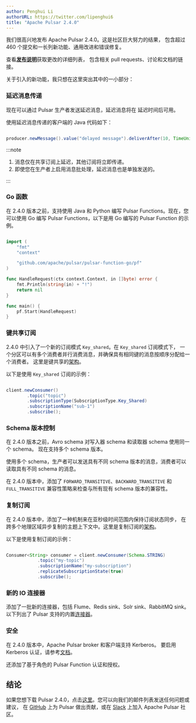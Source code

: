 ```yaml
---
author: Penghui Li
authorURL: https://twitter.com/lipenghui6
title: "Apache Pulsar 2.4.0"
---
```


我们很高兴地发布 Apache Pulsar 2.4.0。这是社区巨大努力的结果，
包含超过 460 个提交和一长列新功能、通用改进和错误修复。

查看<b>[发布说明](/release-notes/#2.4.0)</b>获取更改的详细列表，
包含相关 pull requests、讨论和文档的链接。

关于引入的新功能，我只想在这里突出其中的一小部分：

<!--truncate-->

### 延迟消息传递

现在可以通过 Pulsar 生产者发送延迟消息，延迟消息将在
延迟时间后可用。

使用延迟消息传递的客户端的 Java 代码如下：

```java

producer.newMessage().value("delayed message").deliverAfter(10, TimeUnit.SECONDS).send()

```

:::note

1. 消息仅在共享订阅上延迟，其他订阅将立即传递。
2. 即使您在生产者上启用消息批处理，延迟消息也是单独发送的。

:::

### Go 函数

在 2.4.0 版本之前，支持使用 Java 和 Python 编写 Pulsar Functions。现在，您可以使用 Go 编写 Pulsar Functions，以下是用 Go 编写的 Pulsar Function 的示例。

```go

import (
    "fmt"
    "context"

    "github.com/apache/pulsar/pulsar-function-go/pf"
)

func HandleRequest(ctx context.Context, in []byte) error {
    fmt.Println(string(in) + "!")
    return nil
}

func main() {
    pf.Start(HandleRequest)
}

```

### 键共享订阅

2.4.0 中引入了一个新的订阅模式 `Key_shared`。在 `Key_shared` 订阅模式下，
一个分区可以有多个消费者并行消费消息，并确保具有相同键的消息按顺序分配给一个消费者。
这里是键共享的[架构](http://pulsar.apache.org/docs/en/concepts-messaging/#key_shared)。

以下是使用 `Key_shared` 订阅的示例：

```java

client.newConsumer()
        .topic("topic")
        .subscriptionType(SubscriptionType.Key_Shared)
        .subscriptionName("sub-1")
        .subscribe();

```

### Schema 版本控制

在 2.4.0 版本之前，Avro schema 对写入器 schema 和读取器 schema 使用同一个 schema。
现在支持多个 schema 版本。

使用多个 schema，生产者可以发送具有不同 schema 版本的消息，消费者可以读取具有不同 schema 的消息。

在 2.4.0 版本中，添加了 `FORWARD_TRANSITIVE`、`BACKWARD_TRANSITIVE` 和 `FULL_TRANSITIVE` 兼容性策略来检查与所有现有 schema 版本的兼容性。

### 复制订阅

在 2.4.0 版本中，添加了一种机制来在亚秒级时间范围内保持订阅状态同步，
在跨多个地理区域异步复制的主题上下文中。这里是复制订阅的[架构](https://github.com/apache/pulsar/wiki/PIP-33%3A-Replicated-subscriptions)。

以下是使用复制订阅的示例：

```java

Consumer<String> consumer = client.newConsumer(Schema.STRING)
            .topic("my-topic")
            .subscriptionName("my-subscription")
            .replicateSubscriptionState(true)
            .subscribe();

```

### 新的 IO 连接器

添加了一批新的连接器，包括 Flume、Redis sink、Solr sink、RabbitMQ sink。
以下列出了 Pulsar 支持的内置[连接器](http://pulsar.apache.org/docs/en/io-connectors/)。

### 安全

在 2.4.0 版本中，Apache Pulsar broker 和客户端支持 Kerberos。
要启用 Kerberos 认证，请参考[文档](http://pulsar.apache.org/docs/en/security-kerberos/)。

还添加了基于角色的 Pulsar Function 认证和授权。

## 结论

如果您想下载 Pulsar 2.4.0，点击[这里](/download)。您可以向我们的邮件列表发送任何问题或建议，
在 [GitHub](https://github.com/apache/pulsar) 上为 Pulsar 做出贡献，或在 [Slack](https://apache-pulsar.herokuapp.com/) 上加入 Apache Pulsar 社区。